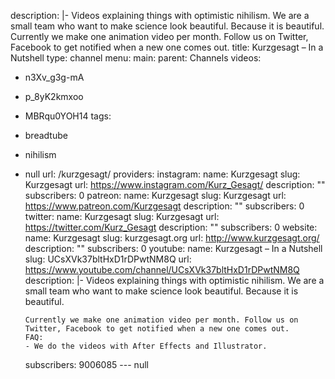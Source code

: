 description: |-
  Videos explaining things with optimistic nihilism.
  We are a small team who want to make science look beautiful. Because it is beautiful.
  Currently we make one animation video per month. Follow us on Twitter, Facebook to get notified when a new one comes out.
title: Kurzgesagt – In a Nutshell
type: channel
menu:
  main:
    parent: Channels
videos:
- n3Xv_g3g-mA
- p_8yK2kmxoo
- MBRqu0YOH14
tags:
- breadtube
- nihilism
- null
url: /kurzgesagt/
providers:
  instagram:
    name: Kurzgesagt
    slug: Kurzgesagt
    url: https://www.instagram.com/Kurz_Gesagt/
    description: ""
    subscribers: 0
  patreon:
    name: Kurzgesagt
    slug: Kurzgesagt
    url: https://www.patreon.com/Kurzgesagt
    description: ""
    subscribers: 0
  twitter:
    name: Kurzgesagt
    slug: Kurzgesagt
    url: https://twitter.com/Kurz_Gesagt
    description: ""
    subscribers: 0
  website:
    name: Kurzgesagt
    slug: kurzgesagt.org
    url: http://www.kurzgesagt.org/
    description: ""
    subscribers: 0
  youtube:
    name: Kurzgesagt – In a Nutshell
    slug: UCsXVk37bltHxD1rDPwtNM8Q
    url: https://www.youtube.com/channel/UCsXVk37bltHxD1rDPwtNM8Q
    description: |-
      Videos explaining things with optimistic nihilism.
      We are a small team who want to make science look beautiful. Because it is beautiful.

      Currently we make one animation video per month. Follow us on Twitter, Facebook to get notified when a new one comes out.
      FAQ:
      - We do the videos with After Effects and Illustrator.
    subscribers: 9006085
--- null
